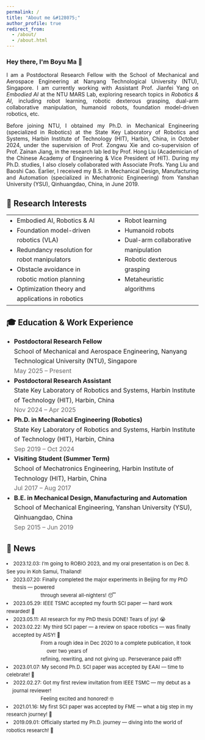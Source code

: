 ```yaml
---
permalink: /
title: "About me &#128075;"
author_profile: true
redirect_from: 
  - /about/
  - /about.html
---
```



<h3>Hey there, I'm Boyu Ma 🌟</h3>
<p align = "justify"> 
  I am a Postdoctoral Research Fellow with the School of Mechanical and Aerospace Engineering at Nanyang Technological University (NTU), Singapore. I am currently working with Assistant Prof. <a href="https://marsyang.site/" target="_blank" rel="noopener noreferrer" style="text-decoration: none;">Jianfei Yang</a> on <em>Embodied AI</em> at the <a href="https://marslab.tech/" target="_blank" rel="noopener noreferrer" style="text-decoration: none;">NTU MARS Lab</a>, exploring research topics in <em>Robotics & AI</em>, including robot learning, robotic dexterous grasping, dual-arm collaborative manipulation, humanoid robots, foundation model-driven robotics, etc.
</p> 
<p align = "justify"> 
Before joining NTU, I obtained my Ph.D. in Mechanical Engineering (specialized in Robotics) at the State Key Laboratory of Robotics and Systems, Harbin Institute of Technology (HIT), Harbin, China, in October 2024, under the supervision of Prof. <a href="https://homepage.hit.edu.cn/xiezongwu?lang=zh" target="_blank" rel="noopener noreferrer" style="text-decoration: none;">Zongwu Xie</a> and co-supervision of Prof. <a href="https://homepage.hit.edu.cn/jiangzainan?lang=zh" target="_blank" rel="noopener noreferrer" style="text-decoration: none;">Zainan Jiang</a>, in the research lab led by Prof. <a href="https://homepage.hit.edu.cn/liuhong?lang=zh" target="_blank" rel="noopener noreferrer" style="text-decoration: none;">Hong Liu</a> (Academician of the Chinese Academy of Engineering & Vice President of HIT). During my Ph.D. studies, I also closely collaborated with Associate Profs. <a href="https://homepage.hit.edu.cn/liuyanghit?lang=zh" target="_blank" rel="noopener noreferrer" style="text-decoration: none;">Yang Liu</a> and <a href="https://homepage.hit.edu.cn/caobaoshi?lang=zh" target="_blank" rel="noopener noreferrer" style="text-decoration: none;">Baoshi Cao</a>. Earlier, I received my B.S. in Mechanical Design, Manufacturing and Automation (specialized in Mechatronic Engineering) from Yanshan University (YSU), Qinhuangdao, China, in June 2019.
</p>


🤖 Research Interests
------
<table style="width: 100%; border-collapse: collapse; border: none; font-size: 16px; line-height: 1.6;">
  <tr>
    <td style="vertical-align: top; padding-right: 20px; border: none;">
      <ul style="margin: 0; padding-left: 1.2em; font-size: inherit; line-height: inherit;">
        <li>Embodied AI, Robotics & AI</li>
        <li>Foundation model-driven robotics (VLA)</li>
        <li>Redundancy resolution for robot manipulators</li>
        <li>Obstacle avoidance in robotic motion planning</li>
        <li>Optimization theory and applications in robotics</li>
      </ul>
    </td>
    <td style="vertical-align: top; padding-left: 20px; border: none;">
      <ul style="margin: 0; padding-left: 1.2em; font-size: inherit; line-height: inherit;">
        <li>Robot learning</li>
        <li>Humanoid robots</li>
        <li>Dual-arm collaborative manipulation</li>
        <li>Robotic dexterous grasping</li>
        <li>Metaheuristic algorithms</li>
      </ul>
    </td>
  </tr>
</table>





🎓 Education & Work Experience
------
<ul style="list-style: disc; padding-left: 20px; font-size: 16px; line-height: 1.6;">
  <li>
    <strong>Postdoctoral Research Fellow</strong><br>
    School of Mechanical and Aerospace Engineering, Nanyang Technological University (NTU), Singapore<br>
    <span style="color: #666;">May 2025 – Present</span>
  </li>
  <li>
    <strong>Postdoctoral Research Assistant</strong><br>
    State Key Laboratory of Robotics and Systems, Harbin Institute of Technology (HIT), Harbin, China<br>
    <span style="color: #666;">Nov 2024 – Apr 2025</span>
  </li>
  <li>
    <strong>Ph.D. in Mechanical Engineering (Robotics)</strong><br>
    State Key Laboratory of Robotics and Systems, Harbin Institute of Technology (HIT), Harbin, China<br>
    <span style="color: #666;">Sep 2019 – Oct 2024</span>
  </li>
  <li>
    <strong>Visiting Student (Summer Term)</strong><br>
    School of Mechatronics Engineering, Harbin Institute of Technology (HIT), Harbin, China<br>
    <span style="color: #666;">Jul 2017 – Aug 2017</span>
  </li>
  <li>
    <strong>B.E. in Mechanical Design, Manufacturing and Automation</strong><br>
    School of Mechanical Engineering, Yanshan University (YSU), Qinhuangdao, China<br>
    <span style="color: #666;">Sep 2015 – Jun 2019</span>
  </li>
</ul>

📣 News
------
<div style="max-width: 100%; overflow-x: auto; padding-right: 1em;">

<li style="font-size: 0.93em; line-height: 1.6;">
  2023.12.03: I’m going to ROBIO 2023, and my oral presentation is on Dec 8. See you in Koh Samui, Thailand! 
</li>


<li style="font-size: 0.93em; line-height: 1.6; text-indent: -1.2em; padding-left: 1.2em;"> 
  2023.07.20: Finally completed the major experiments in Beijing for my PhD thesis — powered<br>
  <span style="display: inline-block; padding-left: 6.9em;">through several all-nighters! 😴</span>
</li>

<li style="font-size: 0.93em; line-height: 1.6;">2023.05.29: IEEE TSMC accepted my fourth SCI paper  — hard work rewarded! 💪</li>

<li style="font-size: 0.93em; line-height: 1.6;">2023.05.11: All research for my PhD thesis DONE! Tears of joy! 😭</li>

<li style="font-size: 0.93em; line-height: 1.6; text-indent: -1.2em; padding-left: 1.2em;"> 
  2023.02.22: My third SCI paper — a review on space robotics — was finally accepted by AISY! 🚀<br>
  <span style="display: inline-block; padding-left: 6.9em;">From a rough idea in Dec 2020 to a complete publication, it took over two years of</span>
  <span style="display: inline-block; padding-left: 6.9em;">refining, rewriting, and not giving up. Perseverance paid off!</span>
</li>

<li style="font-size: 0.93em; line-height: 1.6;">2023.01.07: My second Ph.D. SCI paper was accepted by EAAI — time to celebrate! 🎉</li>

<li style="font-size: 0.93em; line-height: 1.6; text-indent: -1.2em; padding-left: 1.2em;"> 
  2022.02.27: Got my first review invitation from IEEE TSMC — my debut as a journal reviewer!<br>
  <span style="display: inline-block; padding-left: 6.9em;">Feeling excited and honored! 🤓</span>
</li>

<li style="font-size: 0.93em; line-height: 1.6;">2021.01.16: My first SCI paper was accepted by FME — what a big step in my research journey! 🎉</li>
<li style="font-size: 0.93em; line-height: 1.6;">2019.09.01: Officially started my Ph.D. journey — diving into the world of robotics research! 🤩</li>

</div>

